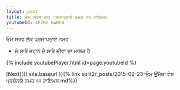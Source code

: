 ```yaml
---
layout: post
title: ਓਮ ਸਰਵ ਲੋਕ ਪ੍ਰਜਾਪਠਾਏ ਨਮਹ ੧੧ ਟਾਇਮਸ
youtubeId: sF2Hz_GwWh8
---
```

 
 
 ਓਮ ਸਰਵ ਲੋਕ ਪ੍ਰਜਾਪਠਾਏ ਨਮਹ  
 
 -  ਜੋ ਸਾਰੇ ਜਹਾਨ ਦੇ ਸਾਰੇ ਜੀਵਾਂ ਦਾ ਮਾਲਕ ਹੈ 
 
  
 
  
 
 
 
 
 
 


{% include youtubePlayer.html id=page.youtubeId %}
 
[Next]({{ site.baseurl }}{% link  split2/_posts/2015-02-23-ਓਮ ਊਂਮੈਥਾ ਵੇਸ਼ ਪ੍ਰਚੰਨਯੈ ਨਮਹ ੧੧ ਟਾਇਮਸ.md%})
 
